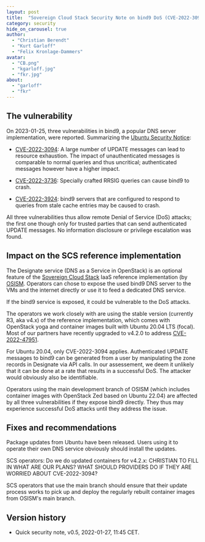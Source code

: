 ```yaml
---
layout: post
title:  "Sovereign Cloud Stack Security Note on bind9 DoS (CVE-2022-3094, -3736, -3924)"
category: security
hide_on_carousel: true
author:
  - "Christian Berendt"
  - "Kurt Garloff"
  - "Felix Kronlage-Dammers"
avatar:
  - "CB.png"
  - "kgarloff.jpg"
  - "fkr.jpg"
about:
  - "garloff"
  - "fkr"
---
```


## The vulnerability

On 2023-01-25, three vulnerabilities in bind9, a popular DNS server implementation,
were reported. Summarizing the [Ubuntu Security Notice](https://ubuntu.com/security/notices/USN-5827-1):

* [CVE-2022-3094](https://ubuntu.com/security/CVE-2022-3094):
  A large number of UPDATE messages can lead to resource exhaustion.
  The impact of unauthenticated messages is comparable to normal queries
  and thus uncritical; authenticated messages however have a higher
  impact.

* [CVE-2022-3736](https://ubuntu.com/security/CVE-2022-3736):
  Specially crafted RRSIG queries can cause bind9 to crash.

* [CVE-2022-3924](https://ubuntu.com/security/CVE-2022-3924):
  bind9 servers that are configured to respond to queries from stale
  cache entries may be caused to crash.

All three vulnerabilities thus allow remote Denial of Service (DoS)
attacks; the first one though only for trusted parties that can send
authenticated UPDATE messages. No information disclosure or privilege
escalation was found.

## Impact on the SCS reference implementation

The Designate service (DNS as a Service in OpenStack) is an optional feature of
the [Sovereign Cloud Stack](https://scs.community/) IaaS reference
implementation (by [OSISM](https://osism.tech/). Operators can chose to
expose the used bind9 DNS server to the VMs and the internet directly or
use it to feed a dedicated DNS service.

If the bind9 service is exposed, it could be vulnerable to the DoS attacks. 

The operators we work closely with are using the stable version (currently
R3, aka v4.x) of the reference implementation, which comes with OpenStack
yoga and container images built with Ubuntu 20.04 LTS (focal). Most
of our partners have recently upgraded to v4.2.0 to address
[CVE-2022-47951](https://scs.community/security/2023/01/24/cve-2022-47951/).

For Ubuntu 20.04, only CVE-2022-3094 applies. Authenticated UPDATE messages
to bind9 can be generated from a user by manipulating the zone records
in Designate via API calls. In our assessement, we deem it unlikely that
it can be done at a rate that results in a successful DoS. The attacker
would obviously also be identifiable.

Operators using the main development branch of OSISM (which includes
container images with OpenStack Zed based on Ubuntu 22.04) are affected
by all three vulnerabilities if they expose bind9 directly. They
thus may experience successful DoS attacks until they address the issue.

## Fixes and recommendations

Package updates from Ubuntu have been released.
Users using it to operate their own DNS service obviously should install
the updates.

SCS operators: Do we do updated containers for v4.2.x: CHRISTIAN TO FILL IN WHAT ARE OUR PLANS?
WHAT SHOULD PROVIDERS DO IF THEY ARE WORRIED ABOUT CVE-2022-3094?

SCS operators that use the main branch should ensure that their update
process works to pick up and deploy the regularly rebuilt container
images from OSISM's main branch.

## Version history

* Quick security note, v0.5, 2022-01-27, 11:45 CET.
